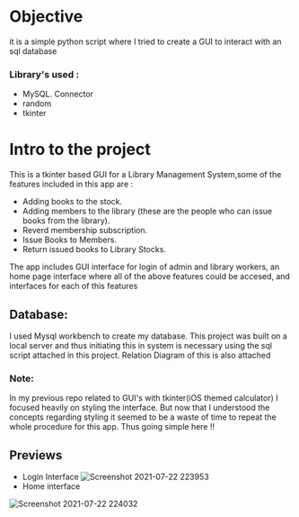 # Objective
it is a simple python script where I tried to create a GUI to interact with an sql database 

### Library's used :
* MySQL. Connector
* random
* tkinter

# Intro to the project 
This is a tkinter based GUI for a Library Management System,some of the features included in this app are :
* Adding books to the stock.
* Adding members to the library (these are the people who can issue books from the library).
* Reverd membership subscription.
* Issue Books to Members.
* Return issued books to Library Stocks.

The app includes GUI interface for login of admin and library workers, an home page interface where all of the above features could be accesed, and interfaces for each of this features  

## Database:
I used Mysql workbench to create my database. This project was built on a local server and thus initiating this in system is necessary using the sql script attached in this project. Relation Diagram of this is also attached 

### Note:
In my previous repo related to GUI's with tkinter(iOS themed calculator) I focused heavily on styling the interface. But now that I understood the concepts regarding styling it seemed to be a waste of time to repeat the whole procedure for this app. Thus going simple here !! 

## Previews
* Login Interface
![Screenshot 2021-07-22 223953](https://user-images.githubusercontent.com/82703629/126908402-eba3f434-a7b1-49da-af5c-d8463d985e5d.jpg)
* Home interface


![Screenshot 2021-07-22 224032](https://user-images.githubusercontent.com/82703629/126908417-4584197b-9e9b-4591-ab3e-31d41bdba584.jpg)

